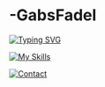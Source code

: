 # -GabsFadel

<a href="https://git.io/typing-svg"><img src="https://readme-typing-svg.demolab.com?font=Fira+Code&pause=1000&color=D329F7&background=FFF63000&center=true&vCenter=true&multiline=true&random=false&width=435&lines=Hello+there%2C+welcome!+" alt="Typing SVG" /></a>

[![My Skills](https://skillicons.dev/icons?i=react,mysql,nestjs,postgres,py,js,ts,docker,git,github)](https://skillicons.dev)

[![Contact](https://skillicons.dev/icons?i=linkedin)](https://skillicons.dev)
